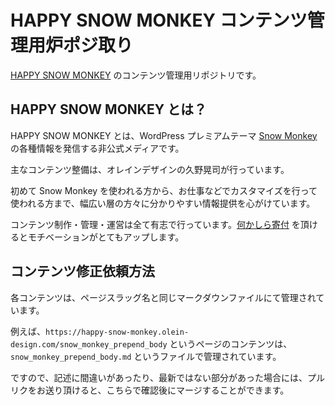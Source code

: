 # HAPPY SNOW MONKEY コンテンツ管理用炉ポジ取り
[HAPPY SNOW MONKEY](https://happy-snow-monkey.olein-design.com) のコンテンツ管理用リポジトリです。

## HAPPY SNOW MONKEY とは？
HAPPY SNOW MONKEY とは、WordPress プレミアムテーマ [Snow Monkey](https://snow-monkey.2inc.org/) の各種情報を発信する非公式メディアです。

主なコンテンツ整備は、オレインデザインの久野晃司が行っています。

初めて Snow Monkey を使われる方から、お仕事などでカスタマイズを行って使われる方まで、幅広い層の方々に分かりやすい情報提供を心がけています。

コンテンツ制作・管理・運営は全て有志で行っています。[何かしら寄付](https://www.amazon.co.jp/hz/wishlist/ls/WH93ZBVDA08I) を頂けるとモチベーションがとてもアップします。

## コンテンツ修正依頼方法
各コンテンツは、ページスラッグ名と同じマークダウンファイルにて管理されています。

例えば、`https://happy-snow-monkey.olein-design.com/snow_monkey_prepend_body` というページのコンテンツは、`snow_monkey_prepend_body.md` というファイルで管理されています。

ですので、記述に間違いがあったり、最新ではない部分があった場合には、プルリクをお送り頂けると、こちらで確認後にマージすることができます。